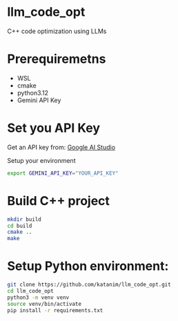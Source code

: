 # llm_code_opt
C++ code optimization using LLMs 

# Prerequiremetns 
- WSL
- cmake
- python3.12
- Gemini API Key

# Set you API Key
Get an API key from: [Google AI Studio](https://aistudio.google.com/)

Setup your environment
```bash
export GEMINI_API_KEY="YOUR_API_KEY"
```


# Build C++ project
```bash
mkdir build
cd build
cmake ..
make
```

# Setup Python environment:
```bash
git clone https://github.com/katanim/llm_code_opt.git​
cd llm_code_opt
python3 -m venv venv
source venv/bin/activate
pip install -r requirements.txt
```
